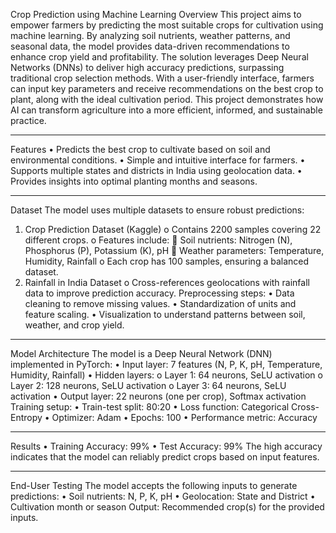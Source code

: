 Crop Prediction using Machine Learning
Overview
This project aims to empower farmers by predicting the most suitable crops for cultivation using machine learning. By analyzing soil nutrients, weather patterns, and seasonal data, the model provides data-driven recommendations to enhance crop yield and profitability. The solution leverages Deep Neural Networks (DNNs) to deliver high accuracy predictions, surpassing traditional crop selection methods.
With a user-friendly interface, farmers can input key parameters and receive recommendations on the best crop to plant, along with the ideal cultivation period. This project demonstrates how AI can transform agriculture into a more efficient, informed, and sustainable practice.
________________________________________
Features
•	Predicts the best crop to cultivate based on soil and environmental conditions.
•	Simple and intuitive interface for farmers.
•	Supports multiple states and districts in India using geolocation data.
•	Provides insights into optimal planting months and seasons.
________________________________________
Dataset
The model uses multiple datasets to ensure robust predictions:
1.	Crop Prediction Dataset (Kaggle)
o	Contains 2200 samples covering 22 different crops.
o	Features include:
	Soil nutrients: Nitrogen (N), Phosphorus (P), Potassium (K), pH
	Weather parameters: Temperature, Humidity, Rainfall
o	Each crop has 100 samples, ensuring a balanced dataset.
2.	Rainfall in India Dataset
o	Cross-references geolocations with rainfall data to improve prediction accuracy.
Preprocessing steps:
•	Data cleaning to remove missing values.
•	Standardization of units and feature scaling.
•	Visualization to understand patterns between soil, weather, and crop yield.
________________________________________
Model Architecture
The model is a Deep Neural Network (DNN) implemented in PyTorch:
•	Input layer: 7 features (N, P, K, pH, Temperature, Humidity, Rainfall)
•	Hidden layers:
o	Layer 1: 64 neurons, SeLU activation
o	Layer 2: 128 neurons, SeLU activation
o	Layer 3: 64 neurons, SeLU activation
•	Output layer: 22 neurons (one per crop), Softmax activation
Training setup:
•	Train-test split: 80:20
•	Loss function: Categorical Cross-Entropy
•	Optimizer: Adam
•	Epochs: 100
•	Performance metric: Accuracy
________________________________________
Results
•	Training Accuracy: 99%
•	Test Accuracy: 99%
The high accuracy indicates that the model can reliably predict crops based on input features.
________________________________________
End-User Testing
The model accepts the following inputs to generate predictions:
•	Soil nutrients: N, P, K, pH
•	Geolocation: State and District
•	Cultivation month or season
Output: Recommended crop(s) for the provided inputs.

